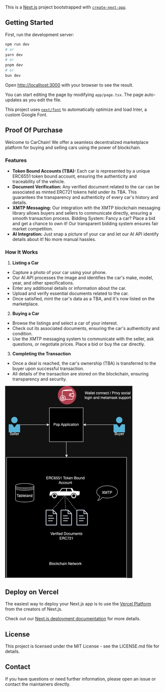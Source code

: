 This is a [Next.js](https://nextjs.org/) project bootstrapped with [`create-next-app`](https://github.com/vercel/next.js/tree/canary/packages/create-next-app).

## Getting Started

First, run the development server:

```bash
npm run dev
# or
yarn dev
# or
pnpm dev
# or
bun dev
```

Open [http://localhost:3000](http://localhost:3000) with your browser to see the result.

You can start editing the page by modifying `app/page.tsx`. The page auto-updates as you edit the file.

This project uses [`next/font`](https://nextjs.org/docs/basic-features/font-optimization) to automatically optimize and load Inter, a custom Google Font.

## Proof Of Purchase

Welcome to CarChain! We offer a seamless decentralized marketplace platform for buying and selling cars using the power of blockchain.

### Features

- **Token Bound Accounts (TBA):** Each car is represented by a unique ERC6551 token bound account, ensuring the authenticity and traceability of the vehicle.
- **Document Verification:** Any verified document related to the car can be associated as minted ERC721 tokens held under its TBA. This guarantees the transparency and authenticity of every car's history and details.
- **XMTP Messaging:** Our integration with the XMTP blockchain messaging library allows buyers and sellers to communicate directly, ensuring a smooth transaction process.
  Bidding System: Fancy a car? Place a bid and get a chance to own it! Our transparent bidding system ensures fair market competition.
- **AI Integration:** Just snap a picture of your car and let our AI API identify details about it! No more manual hassles.

### How It Works

1. **Listing a Car**

- Capture a photo of your car using your phone.
- Our AI API processes the image and identifies the car's make, model, year, and other specifications.
- Enter any additional details or information about the car.
- Upload and verify essential documents related to the car.
- Once satisfied, mint the car's data as a TBA, and it's now listed on the marketplace.

2. **Buying a Car**

- Browse the listings and select a car of your interest.
- Check out its associated documents, ensuring the car's authenticity and condition.
- Use the XMTP messaging system to communicate with the seller, ask questions, or negotiate prices.
  Place a bid or buy the car directly.

3. **Completing the Transaction**

- Once a deal is reached, the car's ownership (TBA) is transferred to the buyer upon successful transaction.
- All details of the transaction are stored on the blockchain, ensuring transparency and security.

![Alt text](./frontend/pop.jpg)

## Deploy on Vercel

The easiest way to deploy your Next.js app is to use the [Vercel Platform](https://vercel.com/new?utm_medium=default-template&filter=next.js&utm_source=create-next-app&utm_campaign=create-next-app-readme) from the creators of Next.js.

Check out our [Next.js deployment documentation](https://nextjs.org/docs/deployment) for more details.

## License

This project is licensed under the MIT License - see the LICENSE.md file for details.

## Contact

If you have questions or need further information, please open an issue or contact the maintainers directly.
